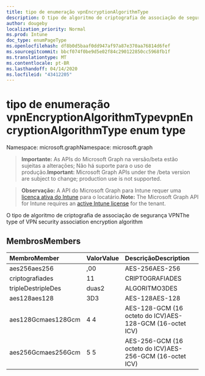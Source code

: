 ```yaml
---
title: tipo de enumeração vpnEncryptionAlgorithmType
description: O tipo de algoritmo de criptografia de associação de segurança VPN
author: dougeby
localization_priority: Normal
ms.prod: Intune
doc_type: enumPageType
ms.openlocfilehash: df8b0d5baaf0dd947af97a87e370aa76814d6fef
ms.sourcegitcommit: bbcf074f0be9d5e02f84c290122850cc5968fb1f
ms.translationtype: MT
ms.contentlocale: pt-BR
ms.lasthandoff: 04/14/2020
ms.locfileid: "43412205"
---
```

# <a name="vpnencryptionalgorithmtype-enum-type"></a><span data-ttu-id="082bf-103">tipo de enumeração vpnEncryptionAlgorithmType</span><span class="sxs-lookup"><span data-stu-id="082bf-103">vpnEncryptionAlgorithmType enum type</span></span>

<span data-ttu-id="082bf-104">Namespace: microsoft.graph</span><span class="sxs-lookup"><span data-stu-id="082bf-104">Namespace: microsoft.graph</span></span>

> <span data-ttu-id="082bf-105">**Importante:** As APIs do Microsoft Graph na versão/beta estão sujeitas a alterações; Não há suporte para o uso de produção.</span><span class="sxs-lookup"><span data-stu-id="082bf-105">**Important:** Microsoft Graph APIs under the /beta version are subject to change; production use is not supported.</span></span>

> <span data-ttu-id="082bf-106">**Observação:** A API do Microsoft Graph para Intune requer uma [licença ativa do Intune](https://go.microsoft.com/fwlink/?linkid=839381) para o locatário.</span><span class="sxs-lookup"><span data-stu-id="082bf-106">**Note:** The Microsoft Graph API for Intune requires an [active Intune license](https://go.microsoft.com/fwlink/?linkid=839381) for the tenant.</span></span>

<span data-ttu-id="082bf-107">O tipo de algoritmo de criptografia de associação de segurança VPN</span><span class="sxs-lookup"><span data-stu-id="082bf-107">The type of VPN security association encryption algorithm</span></span>

## <a name="members"></a><span data-ttu-id="082bf-108">Membros</span><span class="sxs-lookup"><span data-stu-id="082bf-108">Members</span></span>
|<span data-ttu-id="082bf-109">Membro</span><span class="sxs-lookup"><span data-stu-id="082bf-109">Member</span></span>|<span data-ttu-id="082bf-110">Valor</span><span class="sxs-lookup"><span data-stu-id="082bf-110">Value</span></span>|<span data-ttu-id="082bf-111">Descrição</span><span class="sxs-lookup"><span data-stu-id="082bf-111">Description</span></span>|
|:---|:---|:---|
|<span data-ttu-id="082bf-112">aes256</span><span class="sxs-lookup"><span data-stu-id="082bf-112">aes256</span></span>|<span data-ttu-id="082bf-113">,0</span><span class="sxs-lookup"><span data-stu-id="082bf-113">0</span></span>|<span data-ttu-id="082bf-114">AES-256</span><span class="sxs-lookup"><span data-stu-id="082bf-114">AES-256</span></span>|
|<span data-ttu-id="082bf-115">criptografia</span><span class="sxs-lookup"><span data-stu-id="082bf-115">des</span></span>|<span data-ttu-id="082bf-116">1</span><span class="sxs-lookup"><span data-stu-id="082bf-116">1</span></span>|<span data-ttu-id="082bf-117">CRIPTOGRAFIA</span><span class="sxs-lookup"><span data-stu-id="082bf-117">DES</span></span>|
|<span data-ttu-id="082bf-118">tripleDes</span><span class="sxs-lookup"><span data-stu-id="082bf-118">tripleDes</span></span>|<span data-ttu-id="082bf-119">duas</span><span class="sxs-lookup"><span data-stu-id="082bf-119">2</span></span>|<span data-ttu-id="082bf-120">ALGORITMO</span><span class="sxs-lookup"><span data-stu-id="082bf-120">3DES</span></span>|
|<span data-ttu-id="082bf-121">aes128</span><span class="sxs-lookup"><span data-stu-id="082bf-121">aes128</span></span>|<span data-ttu-id="082bf-122">3D</span><span class="sxs-lookup"><span data-stu-id="082bf-122">3</span></span>|<span data-ttu-id="082bf-123">AES-128</span><span class="sxs-lookup"><span data-stu-id="082bf-123">AES-128</span></span>|
|<span data-ttu-id="082bf-124">aes128Gcm</span><span class="sxs-lookup"><span data-stu-id="082bf-124">aes128Gcm</span></span>|<span data-ttu-id="082bf-125">4 </span><span class="sxs-lookup"><span data-stu-id="082bf-125">4</span></span>|<span data-ttu-id="082bf-126">AES-128-GCM (16 octeto do ICV)</span><span class="sxs-lookup"><span data-stu-id="082bf-126">AES-128-GCM (16-octet ICV)</span></span>|
|<span data-ttu-id="082bf-127">aes256Gcm</span><span class="sxs-lookup"><span data-stu-id="082bf-127">aes256Gcm</span></span>|<span data-ttu-id="082bf-128">5 </span><span class="sxs-lookup"><span data-stu-id="082bf-128">5</span></span>|<span data-ttu-id="082bf-129">AES-256-GCM (16 octeto do ICV)</span><span class="sxs-lookup"><span data-stu-id="082bf-129">AES-256-GCM (16-octet ICV)</span></span>|



